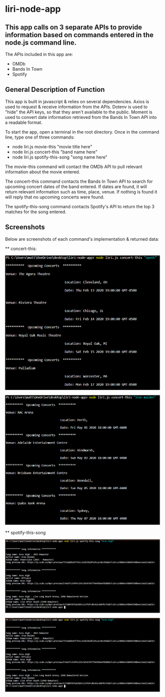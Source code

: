 # liri-node-app

## This app calls on 3 separate APIs to provide information based on commands entered in the node.js command line.

The APIs included in this app are:
* OMDb
* Bands In Town
* Spotify

## General Description of Function

This app is built in javascript & relies on several dependencies. Axios is used to request & receive information from the APIs. Dotenv is used to "hide" the API keys, so that they aren't available to the public. Moment is used to convert date information retrieved from the Bands In Town API into a readable format.

To start the app, open a terminal in the root directory.  Once in the command line, type one of three commands:
* node liri.js movie-this "movie title here"
* node liri.js concert-this "band name here"
* node liri.js spotify-this-song "song name here"

The movie-this command will contact the OMDb API to pull relevant information about the movie entered.

The concert-this command contacts the Bands In Town API to search for upcoming concert dates of the band entered. If dates are found, it will return relevant information such as time, place, venue. If nothing is found it will reply that no upcoming concerts were found.

The spotify-this-song command contacts Spotify's API to return the top 3 matches for the song entered.

## Screenshots

Below are screenshots of each command's implementation & returned data:

** concert-this:

![Upcoming Opeth Tour Dates](/images/concert-this-opeth.png)

![Upcoming Iron Maiden Tour Dates](/images/concert-this-maiden.png)

** spotify-this-song

![Spotify Results for Aces High](/images/spotify-this-song.png)

![Spotify Results for Roxanne](/images/spotify-this-song.png)

